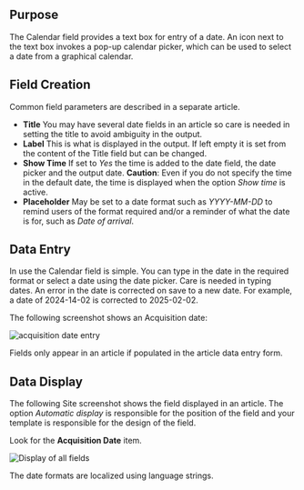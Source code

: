 <!-- Filename: J3.x:Adding_custom_fields/Calendar_Field / Display title: Calendar Field -->

## Purpose

The Calendar field provides a text box for entry of a date. An icon next to
the text box invokes a pop-up calendar picker, which can be used to select a
date from a graphical calendar.

## Field Creation

Common field parameters are described in a separate article.

* **Title** You may have several date fields in an article so care is needed
in setting the title to avoid ambiguity in the output.
* **Label** This is what is displayed in the output. If left empty it is set
from the content of the Title field but can be changed.
* **Show Time** If set to *Yes* the time is added to the date field, the
date picker and the output date. **Caution**: Even if you do not specify the
time in the default date, the time is displayed when the option *Show time*
is active.
* **Placeholder** May be set to a date format such as *YYYY-MM-DD* to remind
users of the format required and/or a reminder of what the date is for, such
as *Date of arrival*.

## Data Entry

In use the Calendar field is simple. You can type in the date in the required
format or select a date using the date picker. Care is needed in typing dates.
An error in the date is corrected on save to a new date. For example, a date
of 2024-14-02 is corrected to 2025-02-02.

The following screenshot shows an Acquisition date:

![acquisition date entry](../../../en/images/fields/fields-date-entry.png "Acquisition Date")

Fields only appear in an article if populated in the article data entry form.

## Data Display

The following Site screenshot shows the field displayed in an article. The
option *Automatic display* is responsible for the position of the field and
your template is responsible for the design of the field.

Look for the **Acquisition Date** item.

![Display of all fields](../../../en/images/fields/fields-display.png "Fields display")

The date formats are localized using language strings.
